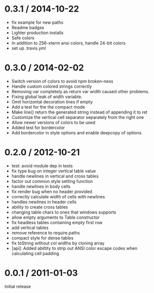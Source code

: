 
0.3.1 / 2014-10-22
==================

 * fix example for new paths
 * Readme badges
 * Lighter production installs
 * Safe colors
 * In addition to 256-xterm ansi colors, handle 24-bit colors
 * set up .travis.yml

0.3.0 / 2014-02-02
==================

 * Switch version of colors to avoid npm broken-ness
 * Handle custom colored strings correctly
 * Removing var completely as return var width caused other problems.
 * Fixing global leak of width variable.
 * Omit horizontal decoration lines if empty
 * Add a test for the the compact mode
 * Make line() return the generated string instead of appending it to ret
 * Customize the vertical cell separator separately from the right one
 * Allow newer versions of colors to be used
 * Added test for bordercolor
 * Add bordercolor in style options and enable deepcopy of options

0.2.0 / 2012-10-21
==================

  * test: avoid module dep in tests
  * fix type bug on integer vertical table value
  * handle newlines in vertical and cross tables
  * factor out common style setting function
  * handle newlines in body cells
  * fix render bug when no header provided
  * correctly calculate width of cells with newlines
  * handles newlines in header cells
  * ability to create cross tables
  * changing table chars to ones that windows supports
  * allow empty arguments to Table constructor
  * fix headless tables containing empty first row
  * add vertical tables
  * remove reference to require.paths
  * compact style for dense tables
  * fix toString without col widths by cloning array
  * [api]: Added abiltity to strip out ANSI color escape codes when calculating cell padding

0.0.1 / 2011-01-03 
==================

Initial release
